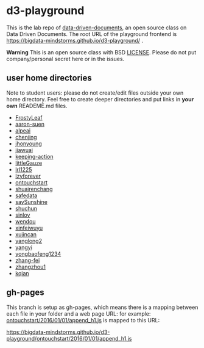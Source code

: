 # d3-playground

This is the lab repo of [data-driven-documents](https://github.com/bigdata-mindstorms/data-driven-documents), an open source class on Data Driven Documents. The root URL of the playground frontend is https://bigdata-mindstorms.github.io/d3-playground/ .

**Warning**
This is an open source class with BSD [LICENSE](LICENSE). Please do not put company/personal secret here or in the issues.


## user home directories

Note to student users: please do not create/edit files outside your own home directory. Feel free to create deeper directories and put links in **your own** READEME.md files.

- [FrostyLeaf](FrostyLeaf)
- [aaron-suen](aaron-suen)
- [alpeai](alpeai)
- [chenjing](chenjing)
- [jhonyoung](jhonyoung)
- [jiawuai](jiawuai)
- [keeping-action](keeping-action)
- [littleGauze](littleGauze)
- [lrl1225](lrl1225)
- [lzyforever](lzyforever)
- [ontouchstart](ontouchstart)
- [shuairenchang](shuairenchang)
- [safedata](safedata)
- [saySunshine](saySunshine)
- [shuchun](shuchun)
- [sinlov](sinlov)
- [wendou](wendou)
- [xinfeiwuyu](xinfeiwuyu)
- [xujincan](xujincan)
- [yanglong2](yanglong2)
- [yangyi](yangyi)
- [yongbaofeng1234](yongbaofeng1234)
- [zhang-fei](zhang-fei)
- [zhangzhou1](zhangzhou1)
- [kqian](kqian)


## gh-pages

This branch is setup as gh-pages, which means there is a mapping between each file in your folder and a web page URL: for example:
[ontouchstart/2016/01/01/append_h1.js](ontouchstart/2016/01/01/append_h1.js) is mapped to this URL:

https://bigdata-mindstorms.github.io/d3-playground/ontouchstart/2016/01/01/append_h1.js
